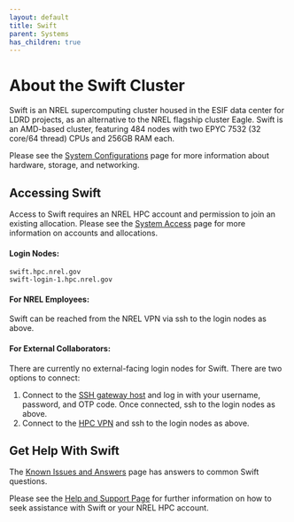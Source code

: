 ```yaml
---
layout: default
title: Swift
parent: Systems
has_children: true
---
```


# About the Swift Cluster

Swift is an NREL supercomputing cluster housed in the ESIF data center for LDRD projects, as an alternative to the NREL flagship cluster Eagle.  Swift is an AMD-based cluster, featuring 484 nodes with two EPYC 7532 (32 core/64 thread) CPUs and 256GB RAM each.

Please see the [System Configurations](https://nrel.github.io/HPC/Documentation/Systems/) page for more information about hardware, storage, and networking.

## Accessing Swift
Access to Swift requires an NREL HPC account and permission to join an existing allocation. Please see the [System Access](https://www.nrel.gov/hpc/system-access.html) page for more information on accounts and allocations.

#### Login Nodes:
```
swift.hpc.nrel.gov
swift-login-1.hpc.nrel.gov
```
#### For NREL Employees:
Swift can be reached from the NREL VPN via ssh to the login nodes as above.

#### For External Collaborators:
There are currently no external-facing login nodes for Swift. There are two options to connect:

1. Connect to the [SSH gateway host](https://www.nrel.gov/hpc/ssh-gateway-connection.html) and log in with your username, password, and OTP code. Once connected, ssh to the login nodes as above.
1. Connect to the [HPC VPN](https://www.nrel.gov/hpc/vpn-connection.html) and ssh to the login nodes as above.

## Get Help With Swift
The [Known Issues and Answers](./known.md) page has answers to common Swift questions. 

Please see the [Help and Support Page](../../help.md) for further information on how to seek assistance with Swift or your NREL HPC account. 



